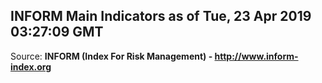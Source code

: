 ## INFORM Main Indicators as of Tue, 23 Apr 2019 03:27:09 GMT

Source: **INFORM (Index For Risk Management) - http://www.inform-index.org**